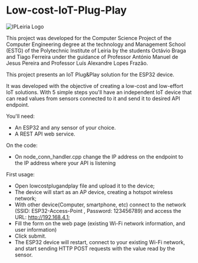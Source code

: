 # Low-cost-IoT-Plug-Play
![IPLeiria Logo](/politecnico_h-01.png)



This project was developed for the Computer Science Project of the Computer Engineering degree at the technology and Management School (ESTG) of the Polytechnic Institute of Leiria by the students Octávio Braga and Tiago Ferreira under the guidance of Professor António Manuel de Jesus Pereira and Professor Luís Alexandre Lopes Frazão. 


This project presents an IoT Plug&Play solution for the ESP32 device. 

It was developed with the objective of creating a low-cost and low-effort IoT solutions.
With 5 simple steps  you'll have an independent IoT device that can read values from sensors connected to it and send it to desired API endpoint.

You'll need:

 - An ESP32 and any sensor of your choice. 
 - A REST API web service. 
 
On the code:

 - On node_conn_handler.cpp change the IP address on the endpoint to the IP address where your API is listening

First usage:
  
  - Open lowcostplugandplay file and upload it to the device;
  - The device will start as an AP device, creating a hotspot wireless network;
  - With other device(Computer, smartphone, etc) connect to the network (SSID: ESP32-Access-Point , Password: 123456789) and access the URL: http://192.168.4.1;
  - Fill the form on the web page (existing Wi-Fi network information, and user information)
  - Click submit. 
  - The ESP32 device will restart, connect to your existing Wi-Fi network, and start sending HTTP POST requests with the value read by the sensor.
  
  
